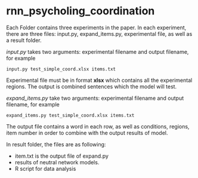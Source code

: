# rnn_psycholing_coordination

Each Folder contains three experiments in the paper.
In each experiment, there are three files: input.py, expand_items.py, experimental file, as well as a result folder.

*input.py* takes two arguments: experimental filename and output filename, for example 

```
input.py test_simple_coord.xlsx items.txt
```
Experimental file must be in format **xlsx** which contains all the experimental regions. The output is combined sentences which the model will test.

*expand_items.py* take two arguments: experimental filename and output filename, for example 
```
expand_items.py test_simple_coord.xlsx items.txt
```
The output file contains a word in each row, as well as conditions, regions, item number in order to combine with the output results of model.

In result folder, the files are as following:
- item.txt is the output file of expand.py
- results of neutral network models. 
- R script for data analysis
